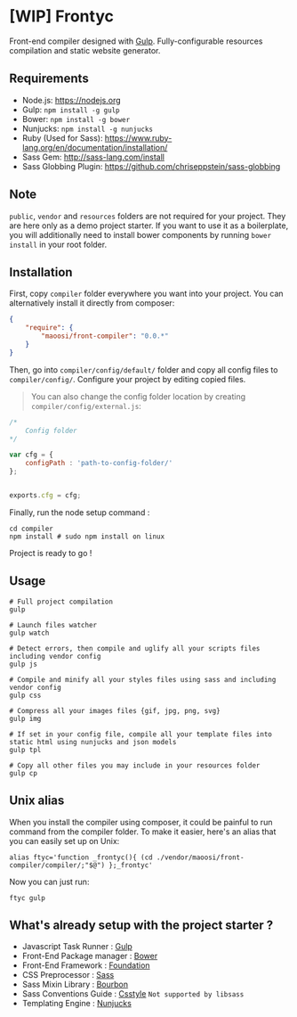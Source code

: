 #  [WIP] Frontyc

Front-end compiler designed with [Gulp](http://gulpjs.com). Fully-configurable resources compilation and static website generator.


## Requirements

* Node.js: https://nodejs.org
* Gulp: `npm install -g gulp`
* Bower: `npm install -g bower`
* Nunjucks: `npm install -g nunjucks`
* Ruby (Used for Sass): https://www.ruby-lang.org/en/documentation/installation/
* Sass Gem: http://sass-lang.com/install
* Sass Globbing Plugin: https://github.com/chriseppstein/sass-globbing


## Note

`public`, `vendor` and `resources` folders are not required for your project. They are here only as a demo project starter.
If you want to use it as a boilerplate, you will additionally need to install bower components by running `bower install` in your root folder. 


## Installation

First, copy `compiler` folder everywhere you want into your project. You can alternatively install it directly from composer:

```json
{
    "require": {
    	"maoosi/front-compiler": "0.0.*"
	}
}
```

Then, go into `compiler/config/default/` folder and copy all config files to `compiler/config/`. Configure your project by editing copied files.

> You can also change the config folder location by creating `compiler/config/external.js`:
```javascript
/*
    Config folder
*/

var cfg = {
	configPath : 'path-to-config-folder/'
};


exports.cfg = cfg;
```

Finally, run the node setup command :

```shell
cd compiler
npm install # sudo npm install on linux
```

Project is ready to go !


## Usage

```shell
# Full project compilation
gulp

# Launch files watcher
gulp watch

# Detect errors, then compile and uglify all your scripts files including vendor config
gulp js

# Compile and minify all your styles files using sass and including vendor config
gulp css

# Compress all your images files {gif, jpg, png, svg}
gulp img

# If set in your config file, compile all your template files into static html using nunjucks and json models
gulp tpl

# Copy all other files you may include in your resources folder
gulp cp
```


## Unix alias

When you install the compiler using composer, it could be painful to run command from the compiler folder. To make it easier, here's an alias that you can easily set up on Unix:

```shell
alias ftyc='function _frontyc(){ (cd ./vendor/maoosi/front-compiler/compiler/;"$@") };_frontyc'
```

Now you can just run:

```shell
ftyc gulp
```


## What's already setup with the project starter ?

* Javascript Task Runner : [Gulp](http://gulpjs.com)
* Front-End Package manager : [Bower](http://bower.io)
* Front-End Framework : [Foundation](http://foundation.zurb.com)
* CSS Preprocessor : [Sass](http://sass-lang.com)
* Sass Mixin Library : [Bourbon](http://bourbon.io)
* Sass Conventions Guide : [Csstyle](http://www.csstyle.io) `Not supported by libsass`
* Templating Engine : [Nunjucks](https://mozilla.github.io/nunjucks/)